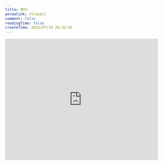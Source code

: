 ```yaml
---
title: 旅行
permalink: /travel/
comment: false
readingTime: false
createTime: 2025/07/19 20:32:42
---
```



<iframe 
  src="https://www.google.com/maps/embed?pb=!1m18!1m12!1m3!1d3022.215244134423!2d-73.987844924017!3d40.7484409713896!2m3!1f0!2f0!3f0!3m2!1i1024!2i768!4f13.1!3m3!1m2!1s0x89c259a9b3117469%3A0xd134e199a405a163!2sEmpire%20State%20Building!5e0!3m2!1sen!2sus!4v1620000000000!5m2!1sen!2sus"
  width="100%" 
  height="400" 
  style="border:0;" 
  allowfullscreen="" 
  loading="lazy">
</iframe>